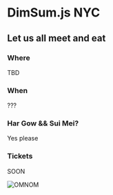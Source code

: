 # DimSum.js NYC

## Let us all meet and eat

### Where
TBD

### When
???

### Har Gow && Sui Mei?
Yes please

### Tickets

SOON

![OMNOM](https://dl.dropboxusercontent.com/u/7351705/gifs/omnomnom/nom-adventure-time.gif)
